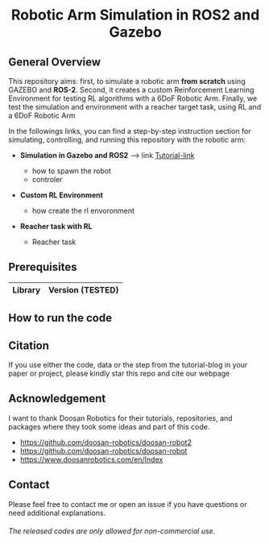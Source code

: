 <h1 align="center">
  <br>
Robotic Arm Simulation in ROS2 and Gazebo
  <br>
</h1>

## General Overview

This repository aims: first, to simulate a robotic arm **from scratch** using GAZEBO and **ROS-2**. Second, it creates a custom Reinforcement Learning Environment for testing RL algorithms with a 6DoF Robotic Arm.  Finally, we test the simulation and environment with a reacher target task, using RL and a 6DoF Robotic Arm

In the followings links, you can find a step-by-step instruction section for simulating, controlling, and running this repository with the robotic arm:

* **Simulation in Gazebo and ROS2** --> link [Tutorial-link](https://davidvalenciaredro.wixsite.com/my-site/services-7)
  - how to spawn the robot
  - controler
   
* **Custom RL Environment**
  - how create the rl envoronment 

* **Reacher task with RL**
  - Reacher task

## Prerequisites

|Library         | Version (TESTED) |
|----------------------|----|

## How to run the code


## Citation
If you use either the code, data or the step from the tutorial-blog in your paper or project, please kindly star this repo and cite our webpage


## Acknowledgement
I want to thank Doosan Robotics for their tutorials, repositories, and packages where they took some ideas and part of this code.

* https://github.com/doosan-robotics/doosan-robot2
* https://github.com/doosan-robotics/doosan-robot
* https://www.doosanrobotics.com/en/Index

## Contact
Please feel free to contact me or open an issue if you have questions or need additional explanations.

######  The released codes are only allowed for non-commercial use.
